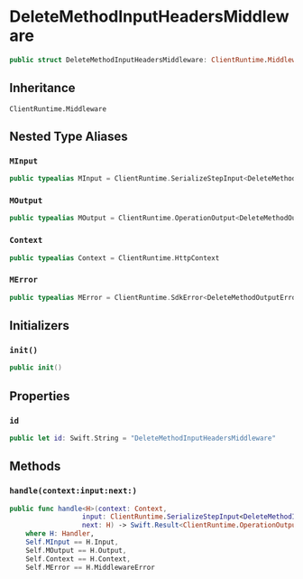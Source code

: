 # DeleteMethodInputHeadersMiddleware

``` swift
public struct DeleteMethodInputHeadersMiddleware: ClientRuntime.Middleware 
```

## Inheritance

`ClientRuntime.Middleware`

## Nested Type Aliases

### `MInput`

``` swift
public typealias MInput = ClientRuntime.SerializeStepInput<DeleteMethodInput>
```

### `MOutput`

``` swift
public typealias MOutput = ClientRuntime.OperationOutput<DeleteMethodOutputResponse>
```

### `Context`

``` swift
public typealias Context = ClientRuntime.HttpContext
```

### `MError`

``` swift
public typealias MError = ClientRuntime.SdkError<DeleteMethodOutputError>
```

## Initializers

### `init()`

``` swift
public init() 
```

## Properties

### `id`

``` swift
public let id: Swift.String = "DeleteMethodInputHeadersMiddleware"
```

## Methods

### `handle(context:input:next:)`

``` swift
public func handle<H>(context: Context,
                  input: ClientRuntime.SerializeStepInput<DeleteMethodInput>,
                  next: H) -> Swift.Result<ClientRuntime.OperationOutput<DeleteMethodOutputResponse>, MError>
    where H: Handler,
    Self.MInput == H.Input,
    Self.MOutput == H.Output,
    Self.Context == H.Context,
    Self.MError == H.MiddlewareError
```
